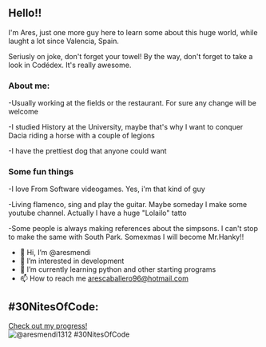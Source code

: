 ## Hello!!

I'm Ares, just one more guy here to learn some about this huge world, while laught 
a lot since Valencia, Spain.


Seriusly on joke, don't forget your towel!
By the way, don't forget to take a look in Codédex. It's really awesome.

### About me:

-Usually working at the fields or the restaurant. For sure any change will be welcome


-I studied History at the University, maybe that's why I want to conquer Dacia 
riding a horse with a couple of legions


-I have the prettiest dog that anyone could want

### Some fun things

-I love From Software videogames. Yes, i'm that kind of guy


-Living flamenco, sing and play the guitar. Maybe someday I make some youtube channel.
Actually I have a huge "Lolailo" tatto 


-Some people is always making references about the simpsons. I can't stop to make the same
with South Park. Somexmas I will become Mr.Hanky!!

- 👋 Hi, I’m @aresmendi
- 👀 I’m interested in development 
- 🌱 I’m currently learning python and other starting programs
- 📫 How to reach me arescaballero96@hotmail.com

## #30NitesOfCode:
  [Check out my progress!](https://www.codedex.io/@aresmendi1312/30-nites-of-code)  
  ![@aresmendi1312 #30NitesOfCode](https://www.codedex.io/api/petStatus?user=aresmendi1312)
<!---
aresmendi/aresmendi is a ✨ special ✨ repository because its `README.md` (this file) appears on your GitHub profile.
You can click the Preview link to take a look at your changes.
--->
